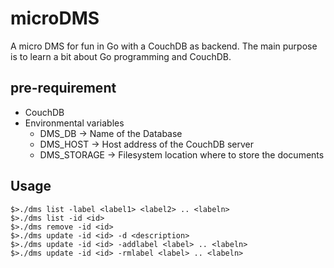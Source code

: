 # microDMS
 A micro DMS for fun in Go with a CouchDB as backend. The main purpose is to learn a bit about Go programming and CouchDB.

## pre-requirement
 - CouchDB
 - Environmental variables
     - DMS_DB -> Name of the Database
     - DMS_HOST -> Host address of the CouchDB server
     - DMS_STORAGE -> Filesystem location where to store the documents

## Usage

 ```$>./dms add -f <local filename> -d <description> <label1> <label2> .. <labeln>
 $>./dms list -label <label1> <label2> .. <labeln>
 $>./dms list -id <id>
 $>./dms remove -id <id>
 $>./dms update -id <id> -d <description>
 $>./dms update -id <id> -addlabel <label> .. <labeln>
 $>./dms update -id <id> -rmlabel <label> .. <labeln>
 ```
